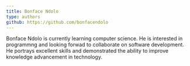 ```yaml
---
title: Bonface Ndolo
type: authors
github: https://github.com/bonfacendolo
---
```

Bonface Ndolo is currently learning computer science.  He is interested in programmng and looking forwad to collaborate on software development. He portrays excellent skills and demonstrated the ability to improve knowledge advancement in technology.
